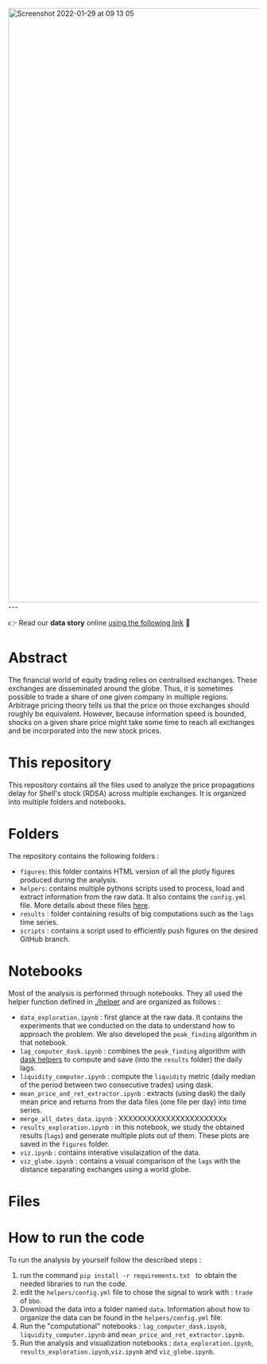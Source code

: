<img width="1195" alt="Screenshot 2022-01-29 at 09 13 05" src="https://user-images.githubusercontent.com/43466781/151653463-5805ec78-f73d-4237-939e-3bed2c09e147.png">
---

:point_right: Read our **data story** online [using the following link](https://giordano-lucas.github.io/exchange-price-propagation/) :rocket: 

# Abstract 

The financial world of equity trading relies on centralised exchanges. These exchanges are disseminated around the globe. Thus, it is sometimes possible to trade a share of one given company in multiple regions. Arbitrage pricing theory tells us that the price on those exchanges should roughly be equivalent. However, because information speed is bounded, shocks on a given share price might take some time to reach all exchanges and be incorporated into the new stock prices.

# This repository

This repository contains all the files used to analyze the price propagations delay for Shell's stock (RDSA) across multiple exchanges. It is organized into multiple folders and notebooks.

# Folders 
The repository contains the following folders : 

* `figures`: this folder contains HTML version of all the plotly figures produced during the analysis.
* `helpers`: contains multiple pythons scripts used to process, load and extract information from the raw data. It also contains the `config.yml` file. More details about these files [here](https://github.com/giordano-lucas/exchange-price-propagation/tree/main/helpers).
* `results` : folder containing results of big computations such as the `lags` time series.
* `scripts` : contains a script used to efficiently push figures on the desired GitHub branch.


# Notebooks
Most of the analysis is performed through notebooks. They all used the helper function defined in [./helper](https://github.com/giordano-lucas/exchange-price-propagation/tree/main/helpers) and are organized as follows :

* `data_exploration.ipynb` : first glance at the raw data. It contains the experiments that we conducted on the data to understand how to approach the problem. We also developed the `peak_finding`  algorithm in that notebook.
* `lag_computer_dask.ipynb` : combines the  `peak_finding` algorithm with [dask helpers](https://github.com/giordano-lucas/exchange-price-propagation/blob/main/helpers/dask.py) to compute and save (into the `results` folder) the daily lags. 
* `liquidity_computer.ipynb` : compute the `liquidity` metric (daily median of the period between two consecutive trades) using dask.
* `mean_price_and_ret_extractor.ipynb` : extracts (using dask) the daily mean price and returns from the data files (one file per day) into time series. 
* `merge_all_dates_data.ipynb` : XXXXXXXXXXXXXXXXXXXXXXx
* `results_exploration.ipynb` : in this notebook, we study the obtained results (`lags`) and generate multiple plots out of them. These plots are saved in the `figures` folder.
* `viz.ipynb` : contains interative visulaization of the data.  
* `viz_globe.ipynb` : contains a visual comparison of the `lags` with the distance separating exchanges using a world globe.

# Files

# How to run the code
To run the analysis by yourself follow the described steps : 
1. run the command `pip install -r requirements.txt
` to obtain the needed libraries to run the code.
2. edit the `helpers/config.yml` file to chose the signal to work with :  `trade` of `bbo`.
3. Download the data into a folder named `data`. Information about how to organize the data can be found in the `helpers/config.yml` file.
4. Run the "computational" notebooks : `lag_computer_dask.ipynb`, `liquidity_computer.ipynb` and `mean_price_and_ret_extractor.ipynb`.
5. Run the analysis and visualization notebooks : `data_exploration.ipynb`, `results_exploration.ipynb`,`viz.ipynb` and `viz_globe.ipynb`.

